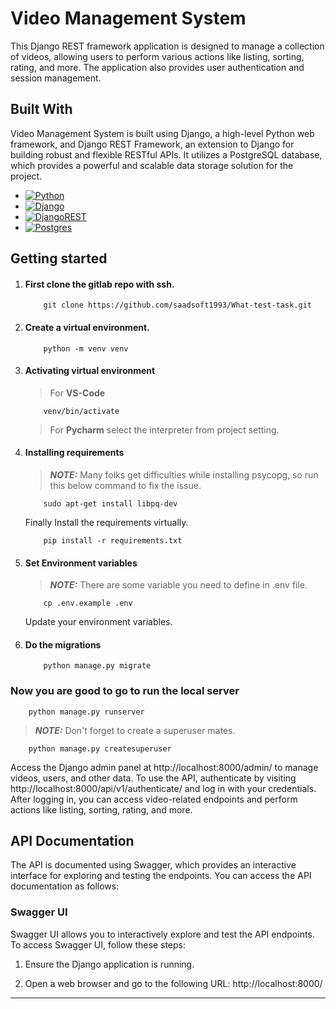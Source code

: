 # Video Management System

This Django REST framework application is designed to manage a collection of videos, allowing users to perform various 
actions like listing, sorting, rating, and more. The application also provides user authentication and session management.

## Built With

Video Management System is built using Django, a high-level Python web framework, and Django REST Framework, an extension to Django for
building robust and flexible RESTful APIs. It utilizes a PostgreSQL database, which provides a powerful and scalable
data storage solution for the project.


* [![Python][python-shield]][python-url]
* [![Django][django-shield]][django-url]
* [![DjangoREST][rest-shield]][rest-url]
* [![Postgres][postgres-shield]][postgres-url]


## Getting started

1. #### First clone the gitlab repo with ssh.

   ```shell
       git clone https://github.com/saadsoft1993/What-test-task.git
   ```
2. #### Create a virtual environment.

   ```shell
       python -m venv venv
   ```

3. #### Activating virtual environment
    >  For **VS-Code**
    ```shell
        venv/bin/activate
    ```
   > For **Pycharm** select the interpreter from project setting.

4. #### Installing requirements
    > **_NOTE:_**  Many folks get difficulties while installing psycopg, so run this below command to fix the issue.
   ```shell
       sudo apt-get install libpq-dev
   ```
   Finally Install the requirements virtually.

   ```shell
       pip install -r requirements.txt
   ```

5. #### Set Environment variables
    > **_NOTE:_** There are some variable you need to define in .env file.
   ```shell
       cp .env.example .env
   ```
   Update your environment variables.


6. #### Do the migrations
   ```shell
       python manage.py migrate
   ```

### Now you are good to go to run the local server
   
   ```shell
       python manage.py runserver
   ```

> **_NOTE:_**  Don't forget to create a superuser mates.
   ```shell
       python manage.py createsuperuser
   ```
   Access the Django admin panel at http://localhost:8000/admin/ to manage videos, users, and other data.
   To use the API, authenticate by visiting http://localhost:8000/api/v1/authenticate/ and log in with your credentials.
   After logging in, you can access video-related endpoints and perform actions like listing, sorting, rating, and more.


## API Documentation

   The API is documented using Swagger, which provides an interactive interface for exploring and testing the endpoints. You can access the API documentation as follows:

### Swagger UI

   Swagger UI allows you to interactively explore and test the API endpoints. To access Swagger UI, follow these steps:

   1. Ensure the Django application is running.

   2. Open a web browser and go to the following URL: http://localhost:8000/
   


***

<!-- MARKDOWN LINKS & IMAGES -->
<!-- https://www.markdownguide.org/basic-syntax/#reference-style-links -->

[python-shield]: https://img.shields.io/badge/-Python-F9DC3E.svg?logo=python&style=flat
[python-url]: https://www.python.org/
[django-shield]: https://img.shields.io/badge/-Django-092E20.svg?logo=django&style=flat
[django-url]: https://www.djangoproject.com/
[rest-shield]: https://img.shields.io/badge/DJANGO-REST-ff1709?style=for-the-badge&logo=django&logoColor=white&color=ff1709&labelColor=gray
[rest-url]:https://www.django-rest-framework.org/
[postgres-shield]: https://img.shields.io/badge/postgres-%23316192.svg?style=for-the-badge&logo=postgresql&logoColor=white
[postgres-url]: https://www.postgresql.org/